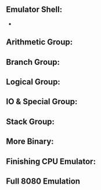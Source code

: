 ## Emulator Shell:
- 

## Arithmetic Group:


## Branch Group:


## Logical Group:


## IO & Special Group:


## Stack Group:


## More Binary:


## Finishing CPU Emulator:


## Full 8080 Emulation
